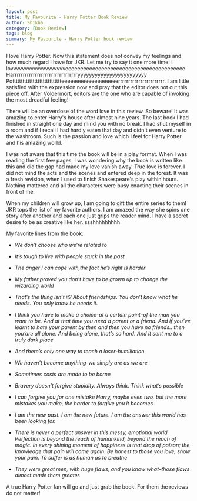 ```yaml
---
layout: post
title: My Favourite - Harry Potter Book Review
author: Shikha
category: [Book Review]
tags: blog
summary: My Favourite - Harry Potter book review
---
```


I love Harry Potter. Now this statement does not convey my feelings and how much regard I have for JKR. Let me try to say it one more time: I lovvvvvvvvvvvvvvvvvvveeeeeeeeeeeeeeeeeeeeeeeeeeeeeeeeeeeeeeee Harrrrrrrrrrrrrrrrrrrrrrrrrrrrrrrryyyyyyyyyyyyyyyyyyyyyyyy Pottttttttttttttttttttttttttttteeeeeeeeeeeeeeeeeeerrrrrrrrrrrrrrrrrrrrrrr. I am little satisfied with the expression now and pray that the editor does not cut this piece off. After Voldermort, editors are the one who are capable of invoking the most dreadful feeling!

There will be an overdose of the word love in this review. So beware! It was amazing to enter Harry's house after almost nine years. The last book I had finished in straight one day and mind you with no break. I had shut myself in a room and if I recall I had hardly eaten that day and didn't even venture to the washroom. Such is the passion and love which I feel for Harry Potter and his amazing world.

I was not aware that this time the book will be in a play format. When I was reading the first few pages, I was wondering why the book is written like this and did the gap had made my love vanish away. True love is forever. I did not mind the acts and the scenes and entered deep in the forest. It was a fresh revision, when I used to finish Shakespeare's play within hours. Nothing mattered and all the characters were busy enacting their scenes in front of me. 

When my children will grow up, I am going to gift the entire series to them! JKR tops the list of my favorite authors. I am amazed the way she spins one story after another and each one just grips the reader mind. I have a secret desire to be as creative like her. ssshhhhhhhhh

My favorite lines from the book:

* *We don’t choose who we’re related to*

* *It’s tough to live with people stuck in the past*

* *The anger I can cope with,the fact he’s right is harder*

* *My father proved you don’t have to be grown up to change the wizarding world*

* *That’s the thing isn’t it? About friendships. You don’t know what he needs. You only know he needs it.*

* *I think you have to make a choice-at a certain point–of the man you want to be. And at that time you need a parent or a friend. And if you’ve learnt to hate your parent by then and then you have no friends.. then you’are  all alone. And being alone, that’s so hard. And it sent me to a truly dark place*

* *And there’s only one way to teach a loser-humiliation*

* *We haven’t become anything-we simply are as we are*

* *Sometimes costs are made to be borne*

* *Bravery doesn’t forgive stupidity. Always think. Think what’s possible*

* *I can forgive you for one mistake Harry, maybe even two, but the more mistakes you make, the harder to forgive you it becomes*

* *I am the new past. I am the new future. I am the answer this world has been looking for.*

* *There is never a perfect answer in this messy, emotional world. Perfection is beyond the reach of humankind, beyond the reach of magic. In every shining moment of happiness is that drop of poison; the knowledge that pain will come again. Be honest to those you love, show your pain. To suffer is as human as to breathe*

* *They were great men, with huge flaws, and you know what–those flaws almost made them greater.*

A true Harry Potter fan will go and just grab the book. For them the reviews do not matter!
